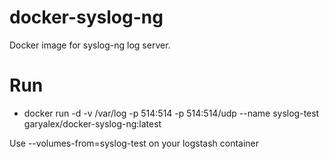 # docker-syslog-ng
Docker image for syslog-ng log server.

# Run
* docker run -d -v /var/log -p 514:514 -p 514:514/udp --name syslog-test garyalex/docker-syslog-ng:latest

Use --volumes-from=syslog-test on your logstash container
